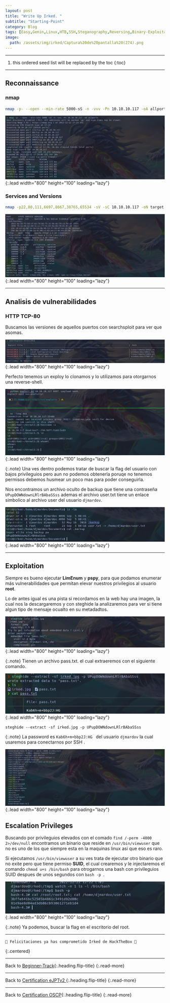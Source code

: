 ```yaml
---
layout: post
title: "Write Up Irked. "
subtitle: "Starting-Point"
category: Blog
tags: [Easy,Genin,Linux,HTB,SSH,Steganography,Reversing,Binary-Exploitation,SUID,Maintain-Access,Protocols,Web,Network,Arbitrary-File-Upload,Outdated-Software,Clear-Text-Credentials,Information-Disclosure,Security-Tools,Persistence,CVE,RCE,Network,Vulnerability-Assessment,Reconnaissance,eJPTv2,eWPT]
image:
  path: /assets/img/irked/Captura%20de%20pantalla%20(274).png
---
```


***
<!--more-->

1. this ordered seed list will be replaced by the toc
{:toc}

***

## Reconnaissance


### nmap


```bash
nmap -p- --open --min-rate 5000-sS -n -vvv -Pn 10.10.10.117 -oA allports
```


![list](/assets/img/irked/A-2022-12-22-12-25-19.png){:.lead width="800" height="100" loading="lazy"}


### Services and Versions


```bash
nmap -p22,80,111,6697,8667,38765,65534 -sV -sC 10.10.10.117 -oN target
```


![list](/assets/img/irked/A-2022-12-22-12-30-07.png){:.lead width="800" height="100" loading="lazy"}


***

## Analisis de vulnerabilidades 


### HTTP TCP-80

Buscamos las versiones de aquellos puertos con searchsploit para ver que asomas.


![list](/assets/img/irked/A-2022-12-22-12-44-33.png){:.lead width="800" height="100" loading="lazy"}


Perfecto tenemos un exploy lo clonamos y lo utilizamos para otorgarnos una reverse-shell.


![list](/assets/img/irked/A-2022-12-22-12-55-30.png){:.lead width="800" height="100" loading="lazy"}


{:.note}
Una ves dentro podemos tratar de buscar la flag del usuario con bajos privileguios pero aun no podemos obtenerla poruqe no tenemos permisos debemos husmear un poco mas para poder conseguirla.


Nos encontramos un archivo oculto de backup que tiene una contraseña  `UPupDOWNdownLRlrBAbaSSss` ademas el archivo user.txt tiene un enlace simbolico al archivo user del usuario `djmardov`.


![list](/assets/img/irked/A-2022-12-22-13-14-09.png){:.lead width="800" height="100" loading="lazy"}


***

## Exploitation


Siempre es bueno ejecutar **LimEnum** y **pspy**, para que podamos enumerar más vulnerabilidades que permitan elevar nuestros privilegios al usuario **root**.


Lo de antes igual es una pista si recordamos en la web hay una imagen, la cual nos la descargaremos y con steghide la analizaremos para ver si tiene algun tipo de mensaje ocualto en su metadadtos.


![list](/assets/img/irked/A-2022-12-22-13-14-34.png){:.lead width="800" height="100" loading="lazy"}


{:.note}
Tienen un archivo pass.txt. el cual extraeremos con el siguiente comando.


![list](/assets/img/irked/A-2022-12-22-13-16-45.png){:.lead width="800" height="100" loading="lazy"}


```shell
steghide --extract -sf irked.jpg -p UPupDOWNdownLRlrBAbaSSss
```


{:.note}
La password es  `Kab6h+m+bbp2J:HG ` del usuario  `djmardov` la cual usaremos para conectarnos por SSH .


![list](/assets/img/irked/A-2022-12-22-13-19-21.png){:.lead width="800" height="100" loading="lazy"}


## Escalation Privileges


Buscando por privileguios elevados con el comado `find /-perm -4000 2>/dev/null` encontramos un binario que reside en `/usr/bin/viewuser` que no es uno de los que siempre esta en la maquinas linux asi que eso es raro.


Si ejecutamos `/usr/bin/viewuser` a su ves trata de ejecutar otro binario que no exite pero que tiene permiso **SUID**, el cual crearemos y le injectaremos el comando `chmod u+s /bin/bash` para otrogarnos una bash con privileguios SUID despues de unos segundos con `bash -p `.


![list](/assets/img/irked/A-2022-12-22-13-29-05.png){:.lead width="800" height="100" loading="lazy"}


{:.note}
Ya podemos, buscar la flag en el escritorio del root.


***

```shell
🎉 Felicitaciones ya has comprometido Irked de HackTheBox 🎉
```
{:.centered}
***

Back to [Beginner-Track](2023-01-19-Beginner-Track.md){:.heading.flip-title}
{:.read-more}

***
Back to [Certification eJPTv2 ](2023-06-02-Road-to-eJPTv2.md){:.heading.flip-title}
{:.read-more}

***
Back to [Certification OSCP](2023-05-30-OSCP-Track.md){:.heading.flip-title}
{:.read-more}